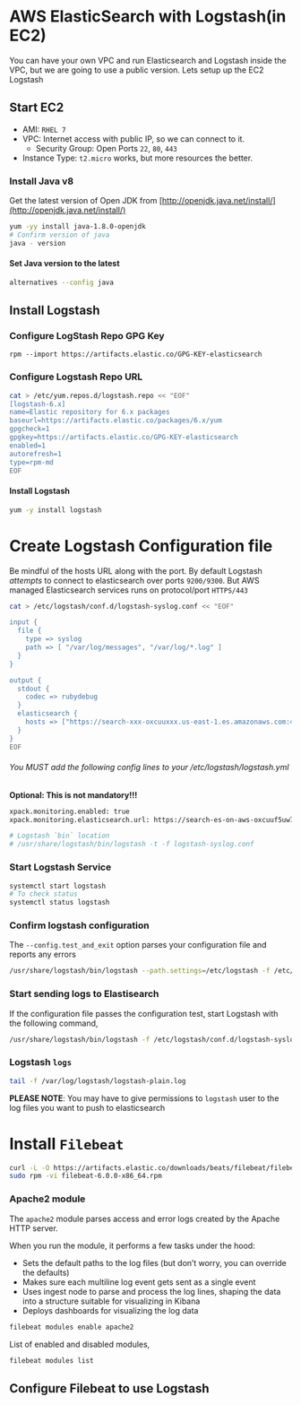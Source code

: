 # AWS ElasticSearch with Logstash(in EC2)

You can have your own VPC and run Elasticsearch and Logstash inside the VPC, but we are going to use a public version.
Lets setup up the EC2 Logstash

## Start EC2
- AMI: `RHEL 7`
- VPC: Internet access with  public IP, so we can connect to it.
  - Security Group: Open Ports `22`, `80`, `443`
- Instance Type: `t2.micro` works, but more resources the better.

### Install Java v8
Get the latest version of Open JDK from [http://openjdk.java.net/install/](http://openjdk.java.net/install/)
```sh
yum -yy install java-1.8.0-openjdk
# Confirm version of java
java - version
```

#### Set Java version to the latest
```sh
alternatives --config java
```

## Install Logstash

### Configure LogStash Repo GPG Key
`rpm --import https://artifacts.elastic.co/GPG-KEY-elasticsearch`

### Configure Logstash Repo URL
```sh
cat > /etc/yum.repos.d/logstash.repo << "EOF"
[logstash-6.x]
name=Elastic repository for 6.x packages
baseurl=https://artifacts.elastic.co/packages/6.x/yum
gpgcheck=1
gpgkey=https://artifacts.elastic.co/GPG-KEY-elasticsearch
enabled=1
autorefresh=1
type=rpm-md
EOF
```

#### Install Logstash
```sh
yum -y install logstash
```

# Create Logstash Configuration file
Be mindful of the hosts URL along with the port. By default Logstash _attempts_ to connect to elasticsearch over ports `9200/9300`. But AWS managed Elasticsearch services runs on protocol/port `HTTPS/443`
```sh
cat > /etc/logstash/conf.d/logstash-syslog.conf << "EOF"

input {
  file {
    type => syslog
    path => [ "/var/log/messages", "/var/log/*.log" ]
  }
}

output {
  stdout {
    codec => rubydebug
  }
  elasticsearch {
    hosts => ["https://search-xxx-oxcuuxxx.us-east-1.es.amazonaws.com:443"]
  }
}
EOF
```

###### You MUST add the following config lines to your /etc/logstash/logstash.yml
**Optional: This is not mandatory!!!**
```sh
xpack.monitoring.enabled: true
xpack.monitoring.elasticsearch.url: https://search-es-on-aws-oxcuuf5uw7ksakr6s2q3ufoa3i.us-east-1.es.amazonaws.com
```

```sh
# Logstash `bin` location
# /usr/share/logstash/bin/logstash -t -f logstash-syslog.conf
```


### Start Logstash Service
```sh
systemctl start logstash
# To check status
systemctl status logstash
```


### Confirm logstash configuration
The `--config.test_and_exit` option parses your configuration file and reports any errors
```sh
/usr/share/logstash/bin/logstash --path.settings=/etc/logstash -f /etc/logstash/conf.d/logstash-syslog.conf --config.test_and_exit
```

### Start sending logs to Elastisearch
If the configuration file passes the configuration test, start Logstash with the following command,
```sh
/usr/share/logstash/bin/logstash -f /etc/logstash/conf.d/logstash-syslog.conf  --path.settings=/etc/logstash --config.reload.automatic
```

### Logstash `logs`
```sh
tail -f /var/log/logstash/logstash-plain.log
```

**PLEASE NOTE**: You may have to give permissions to `logstash` user to the log files you want to push to elasticsearch

# Install `Filebeat`
```sh
curl -L -O https://artifacts.elastic.co/downloads/beats/filebeat/filebeat-6.0.0-x86_64.rpm
sudo rpm -vi filebeat-6.0.0-x86_64.rpm
```

### Apache2 module
The `apache2` module parses access and error logs created by the Apache HTTP server.

When you run the module, it performs a few tasks under the hood:

- Sets the default paths to the log files (but don’t worry, you can override the defaults)
- Makes sure each multiline log event gets sent as a single event
- Uses ingest node to parse and process the log lines, shaping the data into a structure suitable for visualizing in Kibana
- Deploys dashboards for visualizing the log data

```sh
filebeat modules enable apache2
```

List of enabled and disabled modules,
```sh
filebeat modules list
```

## Configure Filebeat to use Logstash